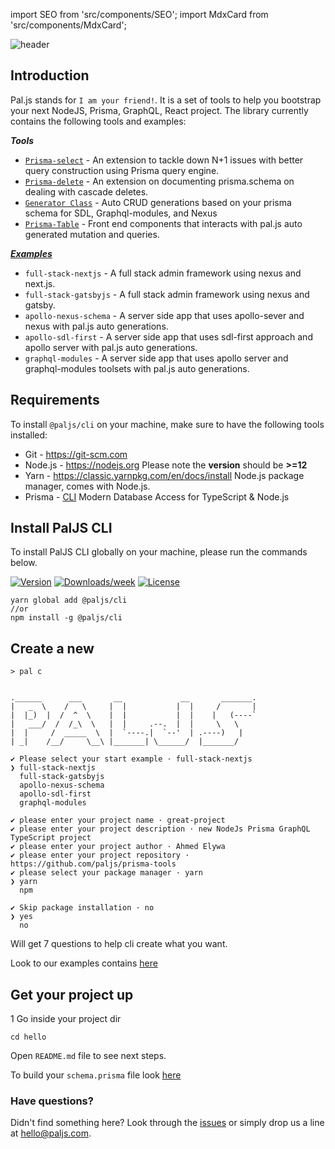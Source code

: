 import SEO from 'src/components/SEO';
import MdxCard from 'src/components/MdxCard';

<SEO title="Home Page" />

<MdxCard>

<img src="/header.png" alt="header" />

## Introduction

Pal.js stands for `I am your friend!`. It is a set of tools to help you bootstrap your next NodeJS, Prisma, GraphQL, React project. The library currently contains the following tools and examples:

**_Tools_**

- [`Prisma-select`](/plugins/select) - An extension to tackle down N+1 issues with better query construction using Prisma query engine.
- [`Prisma-delete`](/plugins/delete) - An extension on documenting prisma.schema on dealing with cascade deletes.
- [`Generator Class`](/generator) - Auto CRUD generations based on your prisma schema for SDL, Graphql-modules, and Nexus
- [`Prisma-Table`](/prisma-admin) - Front end components that interacts with pal.js auto generated mutation and queries.

[**_Examples_**](/cli/create#starter-examples)

- `full-stack-nextjs` - A full stack admin framework using nexus and next.js.
- `full-stack-gatsbyjs` - A full stack admin framework using nexus and gatsby.
- `apollo-nexus-schema` - A server side app that uses apollo-sever and nexus with pal.js auto generations.
- `apollo-sdl-first` - A server side app that uses sdl-first approach and apollo server with pal.js auto generations.
- `graphql-modules` - A server side app that uses apollo server and graphql-modules toolsets with pal.js auto generations.

## Requirements

To install `@paljs/cli` on your machine, make sure to have the following tools installed:

- Git - <https://git-scm.com>
- Node.js - <https://nodejs.org> Please note the **version** should be **>=12**
- Yarn - <https://classic.yarnpkg.com/en/docs/install> Node.js package manager, comes with Node.js.
- Prisma - [CLI](https://www.prisma.io/docs/reference/tools-and-interfaces/prisma-cli/installation) Modern Database Access for TypeScript & Node.js

## Install PalJS CLI

To install PalJS CLI globally on your machine, please run the commands below.

[![Version](https://img.shields.io/npm/v/@paljs/cli.svg)](https://npmjs.org/package/@paljs/cli)
[![Downloads/week](https://img.shields.io/npm/dw/@paljs/cli.svg)](https://npmjs.org/package/@paljs/cli)
[![License](https://img.shields.io/npm/l/@paljs/cli.svg)](https://paljs.com/)

```shell
yarn global add @paljs/cli
//or
npm install -g @paljs/cli
```

## Create a new

```shell
> pal c


.______      ___       __             __       _______.
|   _  \    /   \     |  |           |  |     /       |
|  |_)  |  /  ^  \    |  |           |  |    |   (----`
|   ___/  /  /_\  \   |  |     .--.  |  |     \   \
|  |     /  _____  \  |  `----.|  `--'  | .----)   |
| _|    /__/     \__\ |_______| \______/  |_______/

✔ Please select your start example · full-stack-nextjs
❯ full-stack-nextjs
  full-stack-gatsbyjs
  apollo-nexus-schema
  apollo-sdl-first
  graphql-modules

✔ please enter your project name · great-project
✔ please enter your project description · new NodeJs Prisma GraphQL TypeScript project
✔ please enter your project author · Ahmed Elywa
✔ please enter your project repository · https://github.com/paljs/prisma-tools
✔ please select your package manager · yarn
❯ yarn
  npm

✔ Skip package installation · no
❯ yes
  no
```

Will get 7 questions to help cli create what you want.

Look to our examples contains [here](/cli/create#starter-examples)

## Get your project up

1 Go inside your project dir

```shell
cd hello
```

Open `README.md` file to see next steps.

To build your `schema.prisma` file look [here](https://www.prisma.io/docs/reference/tools-and-interfaces/prisma-schema)

### Have questions?

Didn't find something here? Look through the [issues](https://github.com/paljs/prisma-tools/issues) or simply drop us a line at <hello@paljs.com>.

</MdxCard>
